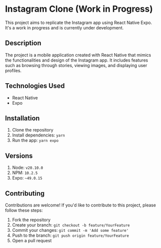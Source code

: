 # Instagram Clone (Work in Progress)

This project aims to replicate the Instagram app using React Native Expo. It's a work in progress and is currently under development.

## Description

The project is a mobile application created with React Native that mimics the functionalities and design of the Instagram app. It includes features such as browsing through stories, viewing images, and displaying user profiles.

## Technologies Used

- React Native
- Expo

## Installation

1. Clone the repository
2. Install dependencies: `yarn` 
3. Run the app: `yarn expo`

## Versions

1. Node: `v20.10.0`
2. NPM: `10.2.5`
3. Expo: `~49.0.15`

## Contributing

Contributions are welcome! If you'd like to contribute to this project, please follow these steps:
1. Fork the repository
2. Create your branch: `git checkout -b feature/YourFeature`
3. Commit your changes: `git commit -m 'Add some feature'`
4. Push to the branch: `git push origin feature/YourFeature`
5. Open a pull request

